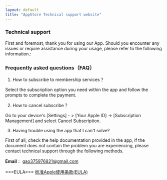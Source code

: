 ```yaml
---
layout: default
title: "AppStore Technical support website"
---
```


### Technical support

First and foremost, thank you for using our App. Should you encounter any issues or require assistance during your usage, please refer to the following information.:


### Frequently asked questions（FAQ）

1. How to subscribe to membership services？

Select the subscription option you need within the app and follow the prompts to complete the payment.

2. How to cancel subscribe？

Go to your device's [Settings] - > [Your Apple ID] -> [Subscription Management] and select Cancel Subscription.

3. Having trouble using the app that I can't solve?

First of all, check the help documentation provided in the app, if the document does not contain the problem you are experiencing, please contact technical support through the following methods.

**Email**： gao375976821@gmail.com


===EULA===
[标准Apple使用条款(EULA)](https://www.apple.com/legal/internet-services/itunes/dev/stdeula/)
